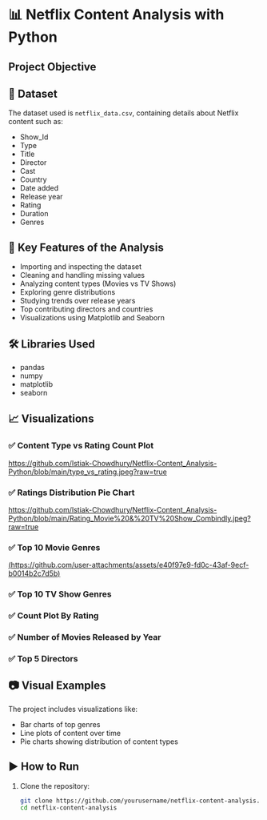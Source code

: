 # 📊 Netflix Content Analysis with Python

## Project Objective

## 📁 Dataset

The dataset used is `netflix_data.csv`, containing details about Netflix content such as:
- Show_Id
- Type
- Title
- Director
- Cast
- Country
- Date added
- Release year
- Rating
- Duration
- Genres


## 📌 Key Features of the Analysis

- Importing and inspecting the dataset  
- Cleaning and handling missing values  
- Analyzing content types (Movies vs TV Shows)  
- Exploring genre distributions  
- Studying trends over release years  
- Top contributing directors and countries  
- Visualizations using Matplotlib and Seaborn


## 🛠️ Libraries Used

- pandas
- numpy
- matplotlib
- seaborn


## 📈 Visualizations

### ✅ Content Type vs Rating Count Plot
https://github.com/Istiak-Chowdhury/Netflix-Content_Analysis-Python/blob/main/type_vs_rating.jpeg?raw=true

### ✅ Ratings Distribution Pie Chart
https://github.com/Istiak-Chowdhury/Netflix-Content_Analysis-Python/blob/main/Rating_Movie%20&%20TV%20Show_Combindly.jpeg?raw=true

### ✅ Top 10 Movie Genres
[(https://github.com/user-attachments/assets/e40f97e9-fd0c-43af-9ecf-b0014b2c7d5b)](https://github.com/Istiak-Chowdhury/Netflix-Content_Analysis-Python/blob/fa2b13f4fdabb603b5886c6c23a809f50d77be3a/Top%2010%20Genres%20of%20Movies.jpeg)


### ✅ Top 10 TV Show Genres


### ✅ Count Plot By Rating


### ✅ Number of Movies Released by Year


### ✅ Top 5 Directors




## 📷 Visual Examples

The project includes visualizations like:

- Bar charts of top genres  
- Line plots of content over time  
- Pie charts showing distribution of content types  

## ▶️ How to Run

1. Clone the repository:
   ```bash
   git clone https://github.com/yourusername/netflix-content-analysis.git
   cd netflix-content-analysis

